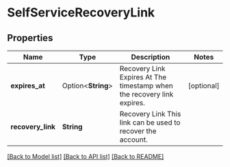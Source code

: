 # SelfServiceRecoveryLink

## Properties

Name | Type | Description | Notes
------------ | ------------- | ------------- | -------------
**expires_at** | Option<**String**> | Recovery Link Expires At  The timestamp when the recovery link expires. | [optional]
**recovery_link** | **String** | Recovery Link  This link can be used to recover the account. | 

[[Back to Model list]](../README.md#documentation-for-models) [[Back to API list]](../README.md#documentation-for-api-endpoints) [[Back to README]](../README.md)


